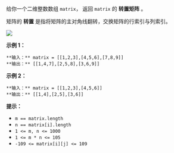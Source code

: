 给你一个二维整数数组 `matrix`， 返回 `matrix` 的 **转置矩阵** 。

矩阵的 **转置** 是指将矩阵的主对角线翻转，交换矩阵的行索引与列索引。

![](https://assets.leetcode.com/uploads/2021/02/10/hint_transpose.png)

**示例 1：**

    
    
    **输入：** matrix = [[1,2,3],[4,5,6],[7,8,9]]
    **输出：** [[1,4,7],[2,5,8],[3,6,9]]
    

**示例 2：**

    
    
    **输入：** matrix = [[1,2,3],[4,5,6]]
    **输出：** [[1,4],[2,5],[3,6]]
    

**提示：**

  * `m == matrix.length`
  * `n == matrix[i].length`
  * `1 <= m, n <= 1000`
  * `1 <= m * n <= 105`
  * `-109 <= matrix[i][j] <= 109`

